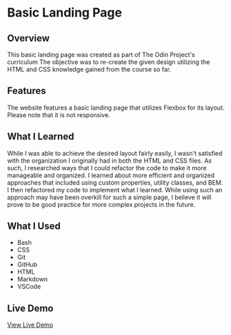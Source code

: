 # Basic Landing Page

## Overview
This basic landing page was created as part of The Odin Project's curriculum The objective was to re-create the given design utilizing the HTML and CSS knowledge gained from the course so far.

## Features
The website features a basic landing page that utilizes Flexbox for its layout. Please note that it is not responsive.

## What I Learned
While I was able to achieve the desired layout fairly easily, I wasn't satisfied with the organization I originally had in both the HTML and CSS files. As such, I researched ways that I could refactor the code to make it more manageable and organized. I learned about more efficient and organized approaches that included using custom properties, utility classes, and BEM. I then refactored my code to implement what I learned. While using such an approach may have been overkill for such a simple page, I believe it will prove to be good practice for more complex projects in the future.

## What I Used
* Bash
* CSS
* Git
* GitHub
* HTML
* Markdown
* VSCode

## Live Demo
[View Live Demo](https://creative-cookie.github.io/odin-landing-page/)
